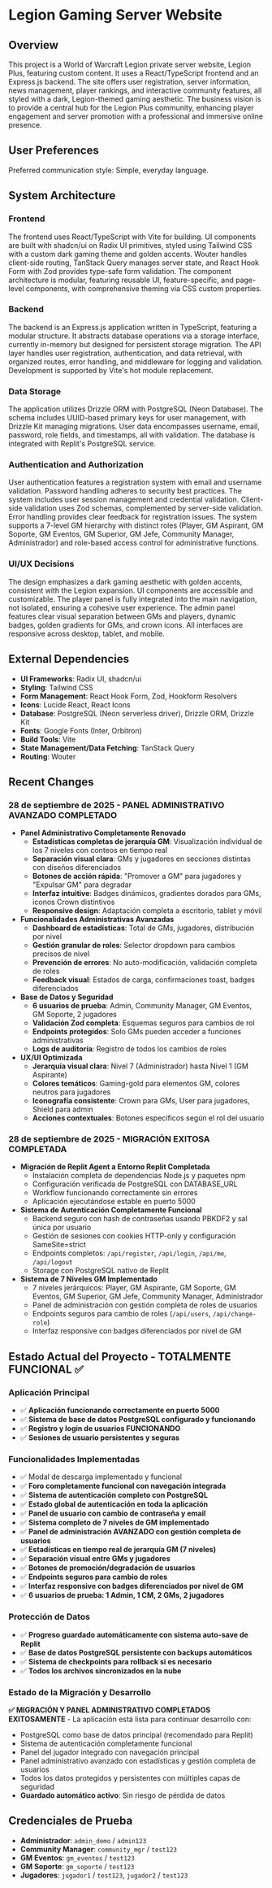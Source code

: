 # Legion Gaming Server Website

## Overview
This project is a World of Warcraft Legion private server website, Legion Plus, featuring custom content. It uses a React/TypeScript frontend and an Express.js backend. The site offers user registration, server information, news management, player rankings, and interactive community features, all styled with a dark, Legion-themed gaming aesthetic. The business vision is to provide a central hub for the Legion Plus community, enhancing player engagement and server promotion with a professional and immersive online presence.

## User Preferences
Preferred communication style: Simple, everyday language.

## System Architecture

### Frontend
The frontend uses React/TypeScript with Vite for building. UI components are built with shadcn/ui on Radix UI primitives, styled using Tailwind CSS with a custom dark gaming theme and golden accents. Wouter handles client-side routing, TanStack Query manages server state, and React Hook Form with Zod provides type-safe form validation. The component architecture is modular, featuring reusable UI, feature-specific, and page-level components, with comprehensive theming via CSS custom properties.

### Backend
The backend is an Express.js application written in TypeScript, featuring a modular structure. It abstracts database operations via a storage interface, currently in-memory but designed for persistent storage migration. The API layer handles user registration, authentication, and data retrieval, with organized routes, error handling, and middleware for logging and validation. Development is supported by Vite's hot module replacement.

### Data Storage
The application utilizes Drizzle ORM with PostgreSQL (Neon Database). The schema includes UUID-based primary keys for user management, with Drizzle Kit managing migrations. User data encompasses username, email, password, role fields, and timestamps, all with validation. The database is integrated with Replit's PostgreSQL service.

### Authentication and Authorization
User authentication features a registration system with email and username validation. Password handling adheres to security best practices. The system includes user session management and credential validation. Client-side validation uses Zod schemas, complemented by server-side validation. Error handling provides clear feedback for registration issues. The system supports a 7-level GM hierarchy with distinct roles (Player, GM Aspirant, GM Soporte, GM Eventos, GM Superior, GM Jefe, Community Manager, Administrador) and role-based access control for administrative functions.

### UI/UX Decisions
The design emphasizes a dark gaming aesthetic with golden accents, consistent with the Legion expansion. UI components are accessible and customizable. The player panel is fully integrated into the main navigation, not isolated, ensuring a cohesive user experience. The admin panel features clear visual separation between GMs and players, dynamic badges, golden gradients for GMs, and crown icons. All interfaces are responsive across desktop, tablet, and mobile.

## External Dependencies
- **UI Frameworks**: Radix UI, shadcn/ui
- **Styling**: Tailwind CSS
- **Form Management**: React Hook Form, Zod, Hookform Resolvers
- **Icons**: Lucide React, React Icons
- **Database**: PostgreSQL (Neon serverless driver), Drizzle ORM, Drizzle Kit
- **Fonts**: Google Fonts (Inter, Orbitron)
- **Build Tools**: Vite
- **State Management/Data Fetching**: TanStack Query
- **Routing**: Wouter

## Recent Changes

### 28 de septiembre de 2025 - PANEL ADMINISTRATIVO AVANZADO COMPLETADO
- **Panel Administrativo Completamente Renovado**
  - **Estadísticas completas de jerarquía GM**: Visualización individual de los 7 niveles con conteos en tiempo real
  - **Separación visual clara**: GMs y jugadores en secciones distintas con diseños diferenciados
  - **Botones de acción rápida**: "Promover a GM" para jugadores y "Expulsar GM" para degradar
  - **Interfaz intuitive**: Badges dinámicos, gradientes dorados para GMs, iconos Crown distintivos
  - **Responsive design**: Adaptación completa a escritorio, tablet y móvil
- **Funcionalidades Administrativas Avanzadas**
  - **Dashboard de estadísticas**: Total de GMs, jugadores, distribución por nivel
  - **Gestión granular de roles**: Selector dropdown para cambios precisos de nivel
  - **Prevención de errores**: No auto-modificación, validación completa de roles
  - **Feedback visual**: Estados de carga, confirmaciones toast, badges diferenciados
- **Base de Datos y Seguridad**
  - **6 usuarios de prueba**: Admin, Community Manager, GM Eventos, GM Soporte, 2 jugadores
  - **Validación Zod completa**: Esquemas seguros para cambios de rol
  - **Endpoints protegidos**: Solo GMs pueden acceder a funciones administrativas
  - **Logs de auditoría**: Registro de todos los cambios de roles
- **UX/UI Optimizada**
  - **Jerarquía visual clara**: Nivel 7 (Administrador) hasta Nivel 1 (GM Aspirante)
  - **Colores temáticos**: Gaming-gold para elementos GM, colores neutros para jugadores
  - **Iconografía consistente**: Crown para GMs, User para jugadores, Shield para admin
  - **Acciones contextuales**: Botones específicos según el rol del usuario

### 28 de septiembre de 2025 - MIGRACIÓN EXITOSA COMPLETADA
- **Migración de Replit Agent a Entorno Replit Completada**
  - Instalación completa de dependencias Node.js y paquetes npm
  - Configuración verificada de PostgreSQL con DATABASE_URL
  - Workflow funcionando correctamente sin errores
  - Aplicación ejecutándose estable en puerto 5000
- **Sistema de Autenticación Completamente Funcional**
  - Backend seguro con hash de contraseñas usando PBKDF2 y sal única por usuario
  - Gestión de sesiones con cookies HTTP-only y configuración SameSite=strict
  - Endpoints completos: `/api/register`, `/api/login`, `/api/me`, `/api/logout`
  - Storage con PostgreSQL nativo de Replit
- **Sistema de 7 Niveles GM Implementado**
  - 7 niveles jerárquicos: Player, GM Aspirante, GM Soporte, GM Eventos, GM Superior, GM Jefe, Community Manager, Administrador
  - Panel de administración con gestión completa de roles de usuarios
  - Endpoints seguros para cambio de roles (`/api/users`, `/api/change-role`)
  - Interfaz responsive con badges diferenciados por nivel de GM

## Estado Actual del Proyecto - TOTALMENTE FUNCIONAL ✅

### Aplicación Principal
- ✅ **Aplicación funcionando correctamente en puerto 5000**
- ✅ **Sistema de base de datos PostgreSQL configurado y funcionando** 
- ✅ **Registro y login de usuarios FUNCIONANDO**
- ✅ **Sesiones de usuario persistentes y seguras**

### Funcionalidades Implementadas  
- ✅ Modal de descarga implementado y funcional
- ✅ **Foro completamente funcional con navegación integrada**
- ✅ **Sistema de autenticación completo con PostgreSQL**
- ✅ **Estado global de autenticación en toda la aplicación**
- ✅ **Panel de usuario con cambio de contraseña y email**
- ✅ **Sistema completo de 7 niveles de GM implementado**
- ✅ **Panel de administración AVANZADO con gestión completa de usuarios**
- ✅ **Estadísticas en tiempo real de jerarquía GM (7 niveles)**
- ✅ **Separación visual entre GMs y jugadores**
- ✅ **Botones de promoción/degradación de usuarios**
- ✅ **Endpoints seguros para cambio de roles**
- ✅ **Interfaz responsive con badges diferenciados por nivel de GM**
- ✅ **6 usuarios de prueba: 1 Admin, 1 CM, 2 GMs, 2 jugadores**

### Protección de Datos
- ✅ **Progreso guardado automáticamente con sistema auto-save de Replit**
- ✅ **Base de datos PostgreSQL persistente con backups automáticos**
- ✅ **Sistema de checkpoints para rollback si es necesario**
- ✅ **Todos los archivos sincronizados en la nube**

### Estado de la Migración y Desarrollo
**✅ MIGRACIÓN Y PANEL ADMINISTRATIVO COMPLETADOS EXITOSAMENTE** - La aplicación está lista para continuar desarrollo con:
- PostgreSQL como base de datos principal (recomendado para Replit)
- Sistema de autenticación completamente funcional  
- Panel del jugador integrado con navegación principal
- Panel administrativo avanzado con estadísticas y gestión completa de usuarios
- Todos los datos protegidos y persistentes con múltiples capas de seguridad
- **Guardado automático activo**: Sin riesgo de pérdida de datos

## Credenciales de Prueba
- **Administrador**: `admin_demo` / `admin123`
- **Community Manager**: `community_mgr` / `test123`
- **GM Eventos**: `gm_eventos` / `test123`
- **GM Soporte**: `gm_soporte` / `test123`
- **Jugadores**: `jugador1` / `test123`, `jugador2` / `test123`